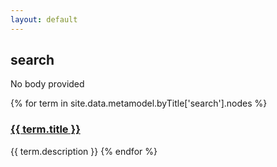 ```yaml
---
layout: default
---
```

<style>
.initial-content {
  padding-left:5%;
  padding-right:25px;
}
</style>

## search

No body provided

{% for term in site.data.metamodel.byTitle['search'].nodes %}
### <a href='/_pages/embed?t={{ term.title }}'>{{ term.title }}</a>

{{ term.description }}
{% endfor %}
